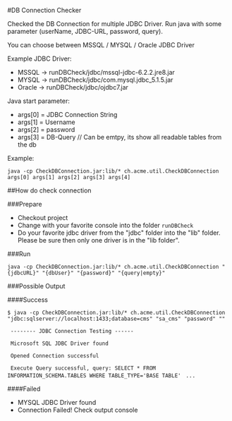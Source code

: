 #DB Connection Checker

Checked the DB Connection for multiple JDBC Driver. Run java with some parameter (userName, JDBC-URL, password, query).

You can choose between MSSQL / MYSQL / Oracle JDBC Driver

Example JDBC Driver:
- MSSQL -> runDBCheck/jdbc/mssql-jdbc-6.2.2.jre8.jar
- MYSQL -> runDBCheck/jdbc/com.mysql.jdbc_5.1.5.jar
- Oracle -> runDBCheck/jdbc/ojdbc7.jar

Java start parameter:

- args[0] = JDBC Connection String
- args[1] = Username
- args[2] = password
- args[3] = DB-Query // Can be emtpy, its show all readable tables from the db

Example:

`java -cp CheckDBConnection.jar:lib/* ch.acme.util.CheckDBConnection args[0] args[1] args[2] args[3] args[4]`

##How do check connection

###Prepare

- Checkout project
- Change with your favorite console into the folder `runDBCheck`
- Do your favorite jdbc driver from the "jdbc" folder into the "lib" folder. Please be sure then only one driver is in the "lib folder".


###Run

`java -cp CheckDBConnection.jar:lib/* ch.acme.util.CheckDBConnection "{jdbcURL}" "{dbUser}" "{password}" "{query|empty}"`


###Possible Output

####Success

`$ java -cp CheckDBConnection.jar:lib/* ch.acme.util.CheckDBConnection "jdbc:sqlserver://localhost:1433;database=cms" "sa_cms" "password" ""` 

` -------- JDBC Connection Testing ------`

` Microsoft SQL JDBC Driver found`

` Opened Connection successful`

` Execute Query successful, query: SELECT * FROM INFORMATION_SCHEMA.TABLES WHERE TABLE_TYPE='BASE TABLE'`
` ...`


####Failed

 - MYSQL JDBC Driver found
 - Connection Failed! Check output console
 
 
 


